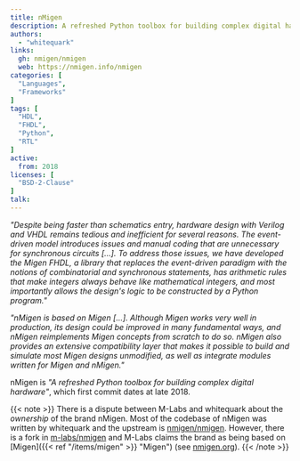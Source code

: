 ```yaml
---
title: nMigen
description: A refreshed Python toolbox for building complex digital hardware
authors:
  - "whitequark"
links:
  gh: nmigen/nmigen
  web: https://nmigen.info/nmigen
categories: [
  "Languages",
  "Frameworks"
]
tags: [
  "HDL",
  "FHDL",
  "Python",
  "RTL"
]
active:
  from: 2018
licenses: [
  "BSD-2-Clause"
]
talk:
---
```


*"Despite being faster than schematics entry, hardware design with Verilog and VHDL remains tedious and inefficient for several reasons. The event-driven model introduces issues and manual coding that are unnecessary for synchronous circuits \[...\]. To address those issues, we have developed the Migen FHDL, a library that replaces the event-driven paradigm with the notions of combinatorial and synchronous statements, has arithmetic rules that make integers always behave like mathematical integers, and most importantly allows the design's logic to be constructed by a Python program."*

*"nMigen is based on Migen \[...\]. Although Migen works very well in production, its design could be improved in many fundamental ways, and nMigen reimplements Migen concepts from scratch to do so. nMigen also provides an extensive compatibility layer that makes it possible to build and simulate most Migen designs unmodified, as well as integrate modules written for Migen and nMigen."*

nMigen is *"A refreshed Python toolbox for building complex digital hardware"*, which first commit dates at late 2018.

{{< note >}}
There is a dispute between M-Labs and whitequark about the _ownership_ of the brand nMigen. Most of the codebase of nMigen was written by whitequark and the upstream is [nmigen/nmigen](https://github.com/nmigen/nmigen). However, there is a fork in [m-labs/nmigen](https://github.com/m-labs/nmigen) and M-Labs claims the brand as being based on [Migen]({{< ref "/items/migen" >}} "Migen") (see [nmigen.org](https://nmigen.org/)).
{{< /note >}}
